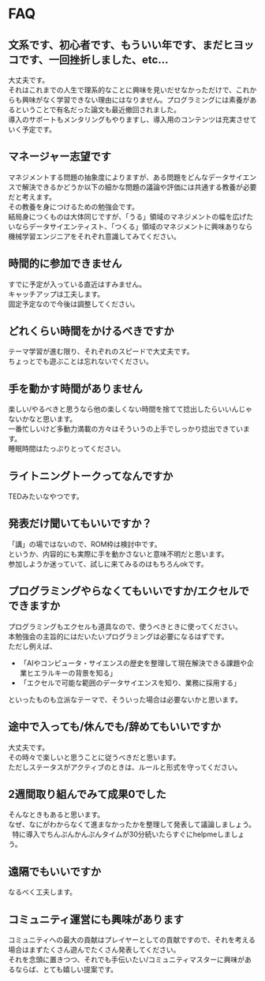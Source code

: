 # FAQ

## 文系です、初心者です、もういい年です、まだヒヨッコです、一回挫折しました、etc...
大丈夫です。  
それはこれまでの人生で理系的なことに興味を見いだせなかっただけで、これからも興味がなく学習できない理由にはなりません。プログラミングには素養があるということで有名だった論文も最近撤回されました。  
導入のサポートもメンタリングもやりますし、導入用のコンテンツは充実させていく予定です。

## マネージャー志望です
マネジメントする問題の抽象度によりますが、ある問題をどんなデータサイエンスで解決できるかどうか以下の細かな問題の議論や評価には共通する教養が必要だと考えます。  
その教養を身につけるための勉強会です。  
結局身につくものは大体同じですが、「うる」領域のマネジメントの幅を広げたいならデータサイエンティスト、「つくる」領域のマネジメントに興味ありなら機械学習エンジニアをそれぞれ意識してみてください。

## 時間的に参加できません
すでに予定が入っている直近はすみません。  
キャッチアップは工夫します。  
固定予定なので今後は調整してください。

## どれくらい時間をかけるべきですか
テーマ学習が進む限り、それぞれのスピードで大丈夫です。  
ちょっとでも遊ぶことは忘れないでください。

## 手を動かす時間がありません
楽しい/やるべきと思うなら他の楽しくない時間を捨てて捻出したらいいんじゃないかなと思います。  
一番忙しいけど多動力満載の方々はそういうの上手でしっかり捻出できています。  
睡眠時間はたっぷりとってください。

## ライトニングトークってなんですか
TEDみたいなやつです。

## 発表だけ聞いてもいいですか？
「講」の場ではないので、ROM枠は検討中です。  
というか、内容的にも実際に手を動かさないと意味不明だと思います。  
参加しようか迷っていて、試しに来てみるのはもちろんokです。

## プログラミングやらなくてもいいですか/エクセルでできますか
プログラミングもエクセルも道具なので、使うべきときに使ってください。  
本勉強会の主旨的にはだいたいプログラミングは必要になるはずです。  
ただし例えば、  
- 「AIやコンピュータ・サイエンスの歴史を整理して現在解決できる課題や企業ヒエラルキーの背景を知る」  
- 「エクセルで可能な範囲のデータサイエンスを知り、業務に採用する」  

といったものも立派なテーマで、そういった場合は必要ないかと思います。

## 途中で入っても/休んでも/辞めてもいいですか
大丈夫です。  
その時々で楽しいと思うことに従うべきだと思います。  
ただしステータスがアクティブのときは、ルールと形式を守ってください。

## 2週間取り組んでみて成果0でした
そんなときもあると思います。  
なぜ、なにがわからなくて進まなかったかを整理して発表して議論しましょう。  
特に導入でちんぷんかんぷんタイムが30分続いたらすぐにhelpmeしましょう。

## 遠隔でもいいですか
なるべく工夫します。

## コミュニティ運営にも興味があります
コミュニティへの最大の貢献はプレイヤーとしての貢献ですので、それを考える場合はまずたくさん遊んでたくさん発表してください。  
それを念頭に置きつつ、それでも手伝いたい/コミュニティマスターに興味があるならば、とても嬉しい提案です。

